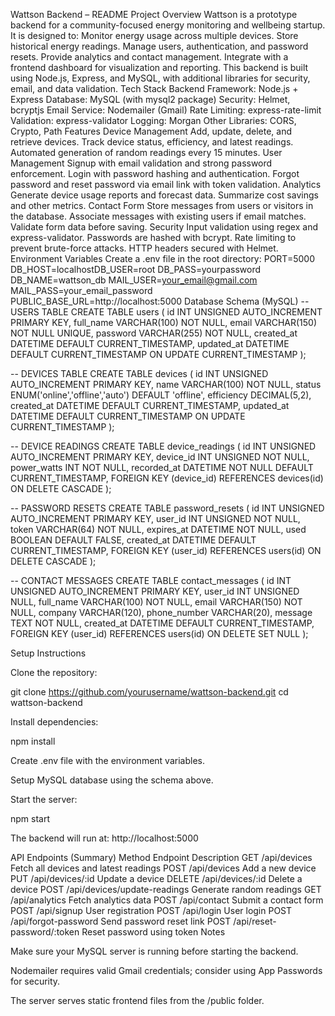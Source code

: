 Wattson Backend – README
Project Overview
Wattson is a prototype backend for a community-focused energy monitoring and wellbeing startup. It is designed to:
Monitor energy usage across multiple devices.
Store historical energy readings.
Manage users, authentication, and password resets.
Provide analytics and contact management.
Integrate with a frontend dashboard for visualization and reporting.
This backend is built using Node.js, Express, and MySQL, with additional libraries for security, email, and data validation.
Tech Stack
Backend Framework: Node.js + Express
Database: MySQL (with mysql2 package)
Security: Helmet, bcryptjs
Email Service: Nodemailer (Gmail)
Rate Limiting: express-rate-limit
Validation: express-validator
Logging: Morgan
Other Libraries: CORS, Crypto, Path
Features
Device Management
Add, update, delete, and retrieve devices.
Track device status, efficiency, and latest readings.
Automated generation of random readings every 15 minutes.
User Management
Signup with email validation and strong password enforcement.
Login with password hashing and authentication.
Forgot password and reset password via email link with token validation.
Analytics
Generate device usage reports and forecast data.
Summarize cost savings and other metrics.
Contact Form
Store messages from users or visitors in the database.
Associate messages with existing users if email matches.
Validate form data before saving.
Security
Input validation using regex and express-validator.
Passwords are hashed with bcrypt.
Rate limiting to prevent brute-force attacks.
HTTP headers secured with Helmet.
Environment Variables
Create a .env file in the root directory:
PORT=5000
DB_HOST=localhostDB_USER=root
DB_PASS=yourpassword
DB_NAME=wattson_db
MAIL_USER=your_email@gmail.com
MAIL_PASS=your_email_password
PUBLIC_BASE_URL=http://localhost:5000
Database Schema (MySQL)
-- USERS TABLE
CREATE TABLE users (
    id INT UNSIGNED AUTO_INCREMENT PRIMARY KEY,
    full_name VARCHAR(100) NOT NULL,
    email VARCHAR(150) NOT NULL UNIQUE,
    password VARCHAR(255) NOT NULL,
    created_at DATETIME DEFAULT CURRENT_TIMESTAMP,
    updated_at DATETIME DEFAULT CURRENT_TIMESTAMP ON UPDATE CURRENT_TIMESTAMP
);

-- DEVICES TABLE
CREATE TABLE devices (
    id INT UNSIGNED AUTO_INCREMENT PRIMARY KEY,
    name VARCHAR(100) NOT NULL,
    status ENUM('online','offline','auto') DEFAULT 'offline',
    efficiency DECIMAL(5,2),
    created_at DATETIME DEFAULT CURRENT_TIMESTAMP,
    updated_at DATETIME DEFAULT CURRENT_TIMESTAMP ON UPDATE CURRENT_TIMESTAMP
);

-- DEVICE READINGS
CREATE TABLE device_readings (
    id INT UNSIGNED AUTO_INCREMENT PRIMARY KEY,
    device_id INT UNSIGNED NOT NULL,
    power_watts INT NOT NULL,
    recorded_at DATETIME NOT NULL DEFAULT CURRENT_TIMESTAMP,
    FOREIGN KEY (device_id) REFERENCES devices(id) ON DELETE CASCADE
);

-- PASSWORD RESETS
CREATE TABLE password_resets (
    id INT UNSIGNED AUTO_INCREMENT PRIMARY KEY,
    user_id INT UNSIGNED NOT NULL,
    token VARCHAR(64) NOT NULL,
    expires_at DATETIME NOT NULL,
    used BOOLEAN DEFAULT FALSE,
    created_at DATETIME DEFAULT CURRENT_TIMESTAMP,
    FOREIGN KEY (user_id) REFERENCES users(id) ON DELETE CASCADE
);

-- CONTACT MESSAGES
CREATE TABLE contact_messages (
    id INT UNSIGNED AUTO_INCREMENT PRIMARY KEY,
    user_id INT UNSIGNED NULL,
    full_name VARCHAR(100) NOT NULL,
    email VARCHAR(150) NOT NULL,
    company VARCHAR(120),
    phone_number VARCHAR(20),
    message TEXT NOT NULL,
    created_at DATETIME DEFAULT CURRENT_TIMESTAMP,
    FOREIGN KEY (user_id) REFERENCES users(id) ON DELETE SET NULL
);

Setup Instructions

Clone the repository:

git clone https://github.com/yourusername/wattson-backend.git
cd wattson-backend


Install dependencies:

npm install


Create .env file with the environment variables.

Setup MySQL database using the schema above.

Start the server:

npm start


The backend will run at: http://localhost:5000

API Endpoints (Summary)
Method	Endpoint	Description
GET	/api/devices	Fetch all devices and latest readings
POST	/api/devices	Add a new device
PUT	/api/devices/:id	Update a device
DELETE	/api/devices/:id	Delete a device
POST	/api/devices/update-readings	Generate random readings
GET	/api/analytics	Fetch analytics data
POST	/api/contact	Submit a contact form
POST	/api/signup	User registration
POST	/api/login	User login
POST	/api/forgot-password	Send password reset link
POST	/api/reset-password/:token	Reset password using token
Notes

Make sure your MySQL server is running before starting the backend.

Nodemailer requires valid Gmail credentials; consider using App Passwords for security.

The server serves static frontend files from the /public folder.
